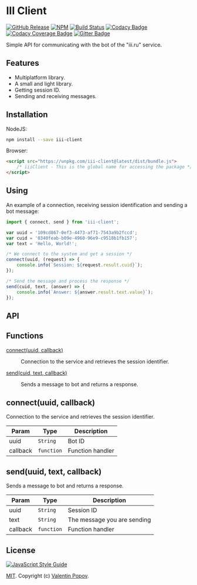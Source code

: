 # III Client

[![GitHub Release](https://img.shields.io/github/release/valentineus/simple-container.svg)](https://github.com/valentineus/simple-container/releases)
[![NPM](https://img.shields.io/npm/v/iii-client.svg)](https://www.npmjs.com/package/iii-client)
[![Build Status](https://travis-ci.org/valentineus/iii-client.svg?branch=master)](https://travis-ci.org/valentineus/iii-client)
[![Codacy Badge](https://api.codacy.com/project/badge/Grade/81b2fdc2f5dd42a6bdc8fdb43640b282)](https://www.codacy.com/app/valentineus/iii-client)
[![Codacy Coverage Badge](https://api.codacy.com/project/badge/Coverage/81b2fdc2f5dd42a6bdc8fdb43640b282)](https://www.codacy.com/app/valentineus/iii-client/files)
[![Gitter Badge](https://badges.gitter.im/Join%20Chat.svg)](https://gitter.im/valentineus/iii-client)

Simple API for communicating with the bot of the \"iii.ru\" service.

## Features

- Multiplatform library.
- A small and light library.
- Getting session ID.
- Sending and receiving messages.

## Installation

NodeJS:
```bash
npm install --save iii-client
```

Browser:
```html
<script src="https://unpkg.com/iii-client@latest/dist/bundle.js">
    /* iiiClient - This is the global name for accessing the package */
</script>
```

## Using

An example of a connection, receiving session identification and sending a bot message:
```javascript
import { connect, send } from 'iii-client';

var uuid = '109cd867-0ef3-4473-af71-7543a9b2fccd';
var cuid = '0340feab-b09e-4960-96e9-c9518b1fb157';
var text = 'Hello, World!';

/* We connect to the system and get a session */
connect(uuid, (request) => {
    console.info(`Session: ${request.result.cuid}`);
});

/* Send the message and process the response */
send(cuid, text, (answer) => {
    console.info(`Answer: ${answer.result.text.value}`);
});
```

## API

## Functions

<dl>
    <dt>
        <a href="#connect">connect(uuid, callback)</a>
    </dt>
    <dd>
        <p>Connection to the service and retrieves the session identifier.</p>
    </dd>
    <dt>
        <a href="#send">send(cuid, text, callback)</a>
    </dt>
    <dd>
        <p>Sends a message to bot and returns a response.</p>
    </dd>
</dl>

<a name="connect"></a>

## connect(uuid, callback)

Connection to the service and retrieves the session identifier.

| Param | Type | Description |
| --- | --- | --- |
| uuid | <code>String</code> | Bot ID |
| callback | <code>function</code> | Function handler |

<a name="send"></a>

## send(uuid, text, callback)

Sends a message to bot and returns a response.

| Param | Type | Description |
| --- | --- | --- |
| uuid | <code>String</code> | Session ID |
| text | <code>String</code> | The message you are sending |
| callback | <code>function</code> | Function handler |

## License

[![JavaScript Style Guide](https://cdn.rawgit.com/feross/standard/master/badge.svg)](https://github.com/eslint/eslint)

[MIT](LICENSE.md).
Copyright (c)
[Valentin Popov](https://valentineus.link/).
